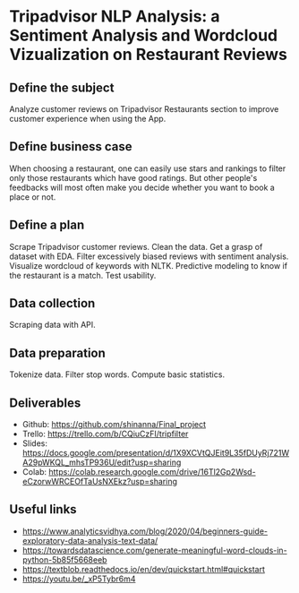 # Tripadvisor NLP Analysis: a Sentiment Analysis and Wordcloud Vizualization on Restaurant Reviews

## Define the subject

Analyze customer reviews on Tripadvisor Restaurants section to improve customer experience when using the App.

## Define business case

When choosing a restaurant, one can easily use stars and rankings to filter only those restaurants which have good ratings. But other people's feedbacks will most often make you decide whether you want to book a place or not. 

## Define a plan

Scrape Tripadvisor customer reviews. 
Clean the data.
Get a grasp of dataset with EDA.
Filter excessively biased reviews with sentiment analysis. 
Visualize wordcloud of keywords with NLTK. 
Predictive modeling to know if the restaurant is a match. 
Test usability.

## Data collection

Scraping data with API.

## Data preparation

Tokenize data.
Filter stop words.
Compute basic statistics.

## Deliverables

- Github: https://github.com/shinanna/Final_project
- Trello: https://trello.com/b/CQiuCzFI/tripfilter
- Slides: https://docs.google.com/presentation/d/1X9XCVtQJEit9L35fDUyRj721WA29pWKQL_mhsTP936U/edit?usp=sharing
- Colab: https://colab.research.google.com/drive/16Tl2Gp2Wsd-eCzorwWRCEOfTaUsNXEkz?usp=sharing

## Useful links
- https://www.analyticsvidhya.com/blog/2020/04/beginners-guide-exploratory-data-analysis-text-data/
- https://towardsdatascience.com/generate-meaningful-word-clouds-in-python-5b85f5668eeb
- https://textblob.readthedocs.io/en/dev/quickstart.html#quickstart
- https://youtu.be/_xP5Tybr6m4
